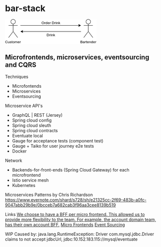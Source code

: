 # bar-stack
![Bar System](./docs/BarSystem.png)

## Microfrontends, microservices, eventsourcing and CQRS
Techniques
* Microfontends
* Microservices
* Eventsourcing

Microservice API's
* GraphQL | REST (Jersey)
* Spring cloud config
* Spring cloud sleuth
* Spring cloud contracts
* Eventuate local
* Gauge for acceptance tests (component test)
* Gauge + Taiko for user journey e2e tests
* Docker

Network
* Backends-for-front-ends (Spring Cloud Gateway) for each microfrontend
* Istio service mesh
* Kubernetes

Microservices Patterns by Chris Richardson
https://www.evernote.com/shard/s728/sh/e21325cc-2f69-483b-a0fc-9047abb29b9e/0bcceb7a682cab3f96aa3cee8139b519

Links
[We choose to have a BFF per micro frontend. This allowed us to provide more flexibility to the team. For example, the account domain team, has their own account BFF.](https://medium.com/passionate-people/my-experience-using-micro-frontends-e99a1ad6ed32)
[Micro Frontends](https://martinfowler.com/articles/micro-frontends.html)
[Event Sourcing](http://eventuate.io/gettingstarted-es.html)

WIP
Caused by: java.lang.RuntimeException: Driver com.mysql.jdbc.Driver claims to not accept jdbcUrl, jdbc:10.152.183.115://mysql/eventuate

